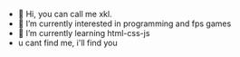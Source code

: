 - 👋 Hi, you can call me xkl.
- 👀 I’m currently interested in programming and fps games 
- 🌱 I’m currently learning html-css-js
- u cant find me, i'll find you 

<!---
LuckxSz/LuckxSz is a ✨ special ✨ repository because its `README.md` (this file) appears on your GitHub profile.
You can click the Preview link to take a look at your changes.
--->
